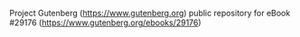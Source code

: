 Project Gutenberg (https://www.gutenberg.org) public repository for eBook #29176 (https://www.gutenberg.org/ebooks/29176)
